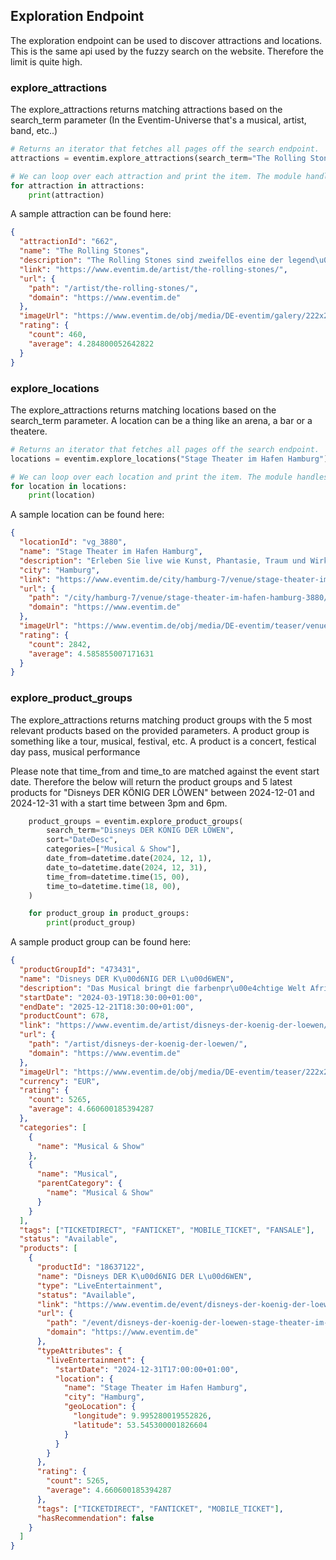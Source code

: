 ## Exploration Endpoint

The exploration endpoint can be used to discover attractions and locations. This is the same api used by the fuzzy search on the website.
Therefore the limit is quite high.

### explore_attractions

The explore_attractions returns matching attractions based on the search_term parameter
(In the Eventim-Universe that's a musical, artist, band, etc..)

```python
# Returns an iterator that fetches all pages off the search endpoint.
attractions = eventim.explore_attractions(search_term="The Rolling Stones", sort=sort)

# We can loop over each attraction and print the item. The module handles fetching pages automatically.
for attraction in attractions:
    print(attraction)

```

A sample attraction can be found here:

```json
{
  "attractionId": "662",
  "name": "The Rolling Stones",
  "description": "The Rolling Stones sind zweifellos eine der legend\u00e4rsten Rockbands der Welt \u2013 und das liegt auch an ihren spektakul\u00e4ren Live-Shows.",
  "link": "https://www.eventim.de/artist/the-rolling-stones/",
  "url": {
    "path": "/artist/the-rolling-stones/",
    "domain": "https://www.eventim.de"
  },
  "imageUrl": "https://www.eventim.de/obj/media/DE-eventim/galery/222x222/r/rolling-stones-tickets-2022-02-neu.jpg",
  "rating": {
    "count": 460,
    "average": 4.284800052642822
  }
}
```

### explore_locations

The explore_attractions returns matching locations based on the search_term parameter.
A location can be a thing like an arena, a bar or a theatere.

```python
# Returns an iterator that fetches all pages off the search endpoint.
locations = eventim.explore_locations("Stage Theater im Hafen Hamburg")

# We can loop over each location and print the item. The module handles fetching pages automatically.
for location in locations:
    print(location)

```

A sample location can be found here:

```json
{
  "locationId": "vg_3880",
  "name": "Stage Theater im Hafen Hamburg",
  "description": "Erleben Sie live wie Kunst, Phantasie, Traum und Wirklichkeit miteinander verschmelzen.",
  "city": "Hamburg",
  "link": "https://www.eventim.de/city/hamburg-7/venue/stage-theater-im-hafen-hamburg-3880/",
  "url": {
    "path": "/city/hamburg-7/venue/stage-theater-im-hafen-hamburg-3880/",
    "domain": "https://www.eventim.de"
  },
  "imageUrl": "https://www.eventim.de/obj/media/DE-eventim/teaser/venue/222x222/2012/stage-theater-im-hafen-tickets-hamburg.jpg",
  "rating": {
    "count": 2842,
    "average": 4.585855007171631
  }
}
```

### explore_product_groups

The explore_attractions returns matching product groups with the 5 most relevant products based on the provided parameters.
A product group is something like a tour, musical, festival, etc.
A product is a concert, festical day pass, musical performance

Please note that time_from and time_to are matched against the event start date. Therefore the below will return the product groups and 5 latest products for "Disneys DER KÖNIG DER LÖWEN"
between 2024-12-01 and 2024-12-31 with a start time between 3pm and 6pm.

```python
    product_groups = eventim.explore_product_groups(
        search_term="Disneys DER KÖNIG DER LÖWEN",
        sort="DateDesc",
        categories=["Musical & Show"],
        date_from=datetime.date(2024, 12, 1),
        date_to=datetime.date(2024, 12, 31),
        time_from=datetime.time(15, 00),
        time_to=datetime.time(18, 00),
    )

    for product_group in product_groups:
        print(product_group)
```

A sample product group can be found here:

```json
{
  "productGroupId": "473431",
  "name": "Disneys DER K\u00d6NIG DER L\u00d6WEN",
  "description": "Das Musical bringt die farbenpr\u00e4chtige Welt Afrikas mit wilden Tieren und der wundersch\u00f6nen Serengeti nach Hamburg.\n",
  "startDate": "2024-03-19T18:30:00+01:00",
  "endDate": "2025-12-21T18:30:00+01:00",
  "productCount": 678,
  "link": "https://www.eventim.de/artist/disneys-der-koenig-der-loewen/",
  "url": {
    "path": "/artist/disneys-der-koenig-der-loewen/",
    "domain": "https://www.eventim.de"
  },
  "imageUrl": "https://www.eventim.de/obj/media/DE-eventim/teaser/222x222/2022/disneys-koenig-der-loewen-musical-tickets-2022.jpg",
  "currency": "EUR",
  "rating": {
    "count": 5265,
    "average": 4.660600185394287
  },
  "categories": [
    {
      "name": "Musical & Show"
    },
    {
      "name": "Musical",
      "parentCategory": {
        "name": "Musical & Show"
      }
    }
  ],
  "tags": ["TICKETDIRECT", "FANTICKET", "MOBILE_TICKET", "FANSALE"],
  "status": "Available",
  "products": [
    {
      "productId": "18637122",
      "name": "Disneys DER K\u00d6NIG DER L\u00d6WEN",
      "type": "LiveEntertainment",
      "status": "Available",
      "link": "https://www.eventim.de/event/disneys-der-koenig-der-loewen-stage-theater-im-hafen-hamburg-18637122/",
      "url": {
        "path": "/event/disneys-der-koenig-der-loewen-stage-theater-im-hafen-hamburg-18637122/",
        "domain": "https://www.eventim.de"
      },
      "typeAttributes": {
        "liveEntertainment": {
          "startDate": "2024-12-31T17:00:00+01:00",
          "location": {
            "name": "Stage Theater im Hafen Hamburg",
            "city": "Hamburg",
            "geoLocation": {
              "longitude": 9.995280019552826,
              "latitude": 53.545300001826604
            }
          }
        }
      },
      "rating": {
        "count": 5265,
        "average": 4.660600185394287
      },
      "tags": ["TICKETDIRECT", "FANTICKET", "MOBILE_TICKET"],
      "hasRecommendation": false
    }
  ]
}
```
